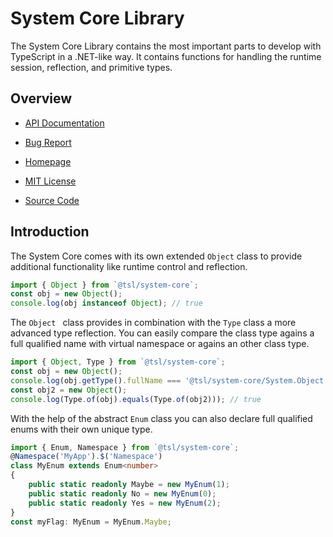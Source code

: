 System Core Library
===================

The System Core Library contains the most important parts to develop with
TypeScript in a .NET-like way. It contains functions for handling the runtime
session, reflection, and primitive types.



Overview
--------

* [API Documentation](https://typescriptlibs.org/system-core/api)

* [Bug Report](https://github.com/typescriptlibs/system-core/issues/new)

* [Homepage](https://typescriptlibs.org/system-core)

* [MIT License](LICENSE)

* [Source Code](https://github.com/typescriptlibs/system-core)



Introduction
------------

The System Core comes with its own extended `Object` class to provide
additional functionality like runtime control and reflection.

```ts
import { Object } from `@tsl/system-core`;
const obj = new Object();
console.log(obj instanceof Object); // true
```

The `Object ` class provides in combination with the `Type` class a more
advanced type reflection. You can easily compare the class type agains a full
qualified name with virtual namespace or agains an other class type.

```ts
import { Object, Type } from `@tsl/system-core`;
const obj = new Object();
console.log(obj.getType().fullName === '@tsl/system-core/System.Object'); // true
const obj2 = new Object();
console.log(Type.of(obj).equals(Type.of(obj2))); // true
```

With the help of the abstract `Enum` class you can also declare full qualified
enums with their own unique type.

```ts
import { Enum, Namespace } from `@tsl/system-core`;
@Namespace('MyApp').$('Namespace')
class MyEnum extends Enum<number>
{
    public static readonly Maybe = new MyEnum(1);
    public static readonly No = new MyEnum(0);
    public static readonly Yes = new MyEnum(2);
}
const myFlag: MyEnum = MyEnum.Maybe;
```
